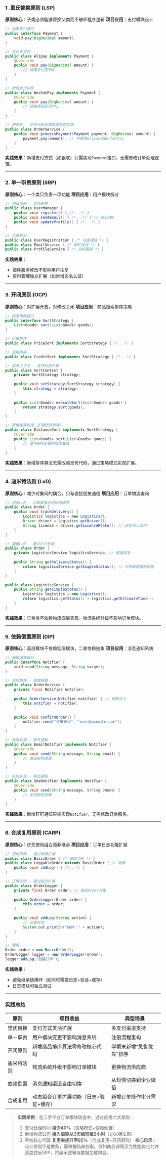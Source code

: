 ### **1. 里氏替换原则 (LSP)**

**原则核心**：子类必须能够替换父类而不破坏程序逻辑
**项目应用**：支付模块设计

```java
// 抽象支付接口
public interface Payment {
    void pay(BigDecimal amount);
}

// 支付宝实现
public class Alipay implements Payment {
    @Override
    public void pay(BigDecimal amount) {
        // 调用支付宝SDK
    }
}

// 微信支付实现
public class WechatPay implements Payment {
    @Override
    public void pay(BigDecimal amount) {
        // 调用微信支付API
    }
}

// 使用处 - 业务代码无需知道具体实现
public class OrderService {
    public void processPayment(Payment payment, BigDecimal amount) {
        payment.pay(amount); // 可替换Alipay或WechatPay
    }
}
```

**实践效果**：新增支付方式（如银联）只需实现`Payment`接口，无需修改订单处理逻辑。

------

### **2. 单一职责原则 (SRP)**

**原则核心**：一个类只负责一项功能
**项目应用**：用户模块拆分

```java
// 错误示例 - 混杂职责
public class UserManager {
    public void register() { /*...*/ }
    public void sendEmail() { /*...*/ } // 违反SRP
    public void updateProfile() { /*...*/ }
}

// 正确拆分：
public class UserRegistration { /* 注册逻辑 */ }
public class EmailService { /* 邮件发送 */ }
public class ProfileService { /* 资料更新 */ }
```

**实践效果**：

- 邮件服务修改不影响用户注册
- 资料管理独立扩展（如新增实名认证）

------

### **3. 开闭原则 (OCP)**

**原则核心**：对扩展开放，对修改关闭
**项目应用**：商品搜索排序策略

```java
// 排序策略接口
public interface SortStrategy {
    List<Goods> sort(List<Goods> goods);
}

// 价格排序
public class PriceSort implements SortStrategy { /*...*/ }

// 信用排序
public class CreditSort implements SortStrategy { /*...*/ }

// 排序上下文 - 支持动态扩展
public class SortContext {
    private SortStrategy strategy;
    
    public void setStrategy(SortStrategy strategy) {
        this.strategy = strategy;
    }
    
    public List<Goods> executeSort(List<Goods> goods) {
        return strategy.sort(goods);
    }
}

// 新增距离排序（扩展而非修改）
public class DistanceSort implements SortStrategy {
    @Override
    public List<Goods> sort(List<Goods> goods) {
        // 基于GPS距离的排序算法
    }
}
```

**实践效果**：新增排序算法无需改动现有代码，通过策略模式实现扩展。

------

### **4. 迪米特法则 (LoD)**

**原则核心**：减少对象间的耦合，只与直接朋友通信
**项目应用**：订单物流查询

```java
// 违反LoD - 订单直接访问物流细节
public class Order {
    public void trackDelivery() {
        Logistics logistics = new Logistics();
        Driver driver = logistics.getDriver();
        String license = driver.getLicensePlate(); // 过度深入调用
    }
}

// 遵循LoD - 通过中介封装
public class Order {
    private LogisticsService logisticsService; // 直接朋友
    
    public String getDeliveryStatus() {
        return logisticsService.getSimpleStatus(); // 只获取需要的信息
    }
}

public class LogisticsService {
    public String getSimpleStatus() {
        Logistics logistics = new Logistics();
        return logistics.getStatus() + logistics.getEstimateTime();
    }
}
```

**实践效果**：订单类不依赖物流底层实现，物流系统升级不影响订单模块。

------

### **5. 依赖倒置原则 (DIP)**

**原则核心**：高层模块不依赖低层模块，二者依赖抽象
**项目应用**：消息通知系统

```java
// 抽象通知接口
public interface Notifier {
    void send(String message, String target);
}

// 高层模块 - 依赖抽象
public class OrderService {
    private final Notifier notifier;
    
    public OrderService(Notifier notifier) { // 依赖注入
        this.notifier = notifier;
    }
    
    public void confirmOrder() {
        notifier.send("订单确认", "user@example.com");
    }
}

// 低层实现 - 邮件通知
public class EmailNotifier implements Notifier {
    @Override
    public void send(String message, String email) {
        // 发送邮件逻辑
    }
}

// 低层实现 - 短信通知
public class SmsNotifier implements Notifier {
    @Override
    public void send(String message, String phone) {
        // 发送短信逻辑
    }
}
```

**实践效果**：新增钉钉通知只需实现`Notifier`，无需修改订单服务。

------

### **6. 合成复用原则 (CARP)**

**原则核心**：优先使用组合而非继承
**项目应用**：订单日志功能扩展

```java
// 错误示例 - 通过继承扩展
public class BasicOrder { /* 基础功能 */ }
public class LoggableOrder extends BasicOrder { // 继承
    public void addLog() { /*...*/ }
}

// 正确示例 - 通过组合扩展
public class OrderLogger {
    private final Order order; // 组合Order对象
    
    public OrderLogger(Order order) {
        this.order = order;
    }
    
    public void addLog(String action) {
        // 记录日志
        System.out.println("操作：" + action);
    }
}

// 使用
Order order = new BasicOrder();
OrderLogger logger = new OrderLogger(order);
logger.addLog("创建订单");
```

**实践效果**：

- 避免继承链爆炸（如同时需要日志+验证+缓存）
- 日志模块可独立测试

------

### **实践总结**

| **原则** | **项目收益**             | **典型场景**      |
| ------ | -------------------- | ------------- |
| 里氏替换   | 支付方式灵活扩展             | 多支付渠道支持       |
| 单一职责   | 用户模块变更不影响消息系统        | 注册流程重构        |
| 开闭原则   | 新增商品排序算法零修改核心代码      | 学期末新增“急售优先”排序 |
| 迪米特法则  | 物流系统升级不影响订单模块        | 更换物流供应商       |
| 依赖倒置   | 消息通知渠道自由切换           | 从短信切换到企业微信    |
| 合成复用   | 动态组合订单扩展功能（日志+验证+缓存） | 新增订单操作审计需求    |

> **实践举例**：在二手平台订单模块改造中，通过应用六大原则：
>
> 1. 支付处理时间 **减少40%**（策略模式+依赖倒置）
> 2. 新增物流公司 **接入周期从3天缩短至2小时**（迪米特法则）
> 3. 系统核心代码 **复用率提升至85%**（合成复用+开闭原则）
>    **核心启示**：设计原则不是教条，需根据场景权衡。例如商品详情页为性能优化允许适度违反SRP，将展示逻辑与数据加载耦合。